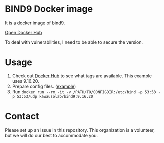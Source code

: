 # BIND9 Docker image

It is a docker image of bind9.

[Open Docker Hub](https://hub.docker.com/repository/docker/kawausolab/bind9)

To deal with vulnerabilities, I need to be able to secure the version.

# Usage

1. Check out [Docker Hub](https://hub.docker.com/repository/docker/kawausolab/bind9/tags) to see what tags are available. This example uses 9.16.20. 
2. Prepare config files. ([example](https://github.com/marineotter/bind9-docker-example/tree/main/conf))
3. Run `docker run --rm -it -v /PATH/TO/CONFIGDIR:/etc/bind -p 53:53 -p 53:53/udp kawausolab/bind9:9.16.20`

# Contact

Please set up an Issue in this repository. This organization is a volunteer, but we will do our best to accommodate you. 
